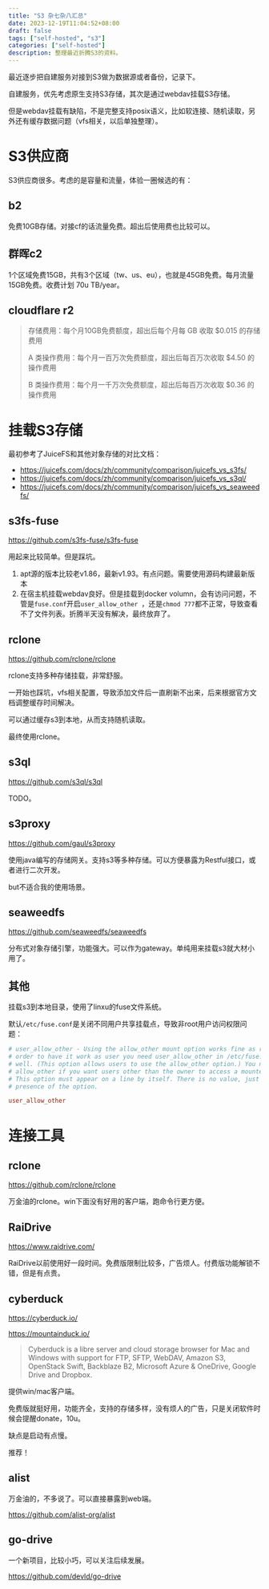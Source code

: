 ```yaml
---
title: "S3 杂七杂八汇总"
date: 2023-12-19T11:04:52+08:00
draft: false
tags: ["self-hosted", "s3"]
categories: ["self-hosted"]
description: 整理最近折腾S3的资料。
---
```


最近逐步把自建服务对接到S3做为数据源或者备份，记录下。

自建服务，优先考虑原生支持S3存储，其次是通过webdav挂载S3存储。

但是webdav挂载有缺陷，不是完整支持posix语义，比如软连接、随机读取，另外还有缓存数据问题（vfs相关，以后单独整理）。


# S3供应商

S3供应商很多。考虑的是容量和流量，体验一圈候选的有：

## b2

免费10GB存储。对接cf的话流量免费。超出后使用费也比较可以。

## 群晖c2

1个区域免费15GB，共有3个区域（tw、us、eu），也就是45GB免费。每月流量15GB免费。收费计划 70u TB/year。

## cloudflare r2


>存储费用：每个月10GB免费额度，超出后每个月每 GB 收取 $0.015 的存储费用
>
>A 类操作费用：每个月一百万次免费额度，超出后每百万次收取 $4.50 的操作费用
>
>B 类操作费用：每个月一千万次免费额度，超出后每百万次收取 $0.36 的操作费用 



# 挂载S3存储

最初参考了JuiceFS和其他对象存储的对比文档：
- https://juicefs.com/docs/zh/community/comparison/juicefs_vs_s3fs/
- https://juicefs.com/docs/zh/community/comparison/juicefs_vs_s3ql/
- https://juicefs.com/docs/zh/community/comparison/juicefs_vs_seaweedfs/

## s3fs-fuse

https://github.com/s3fs-fuse/s3fs-fuse

用起来比较简单。但是踩坑。

1. apt源的版本比较老v1.86，最新v1.93。有点问题。需要使用源码构建最新版本
2. 在宿主机挂载webdav良好。但是挂载到docker volumn，会有访问问题，不管是`fuse.conf`开启`user_allow_other `，还是`chmod 777`都不正常，导致查看不了文件列表。折腾半天没有解决，最终放弃了。

## rclone 

https://github.com/rclone/rclone

rclone支持多种存储挂载，非常舒服。

一开始也踩坑，vfs相关配置，导致添加文件后一直刷新不出来，后来根据官方文档调整缓存时间解决。

可以通过缓存s3到本地，从而支持随机读取。

最终使用rclone。

## s3ql

https://github.com/s3ql/s3ql

TODO。

## s3proxy

https://github.com/gaul/s3proxy

使用java编写的存储网关。支持s3等多种存储。可以方便暴露为Restful接口，或者进行二次开发。

but不适合我的使用场景。

## seaweedfs

https://github.com/seaweedfs/seaweedfs

分布式对象存储引擎，功能强大。可以作为gateway。单纯用来挂载s3就大材小用了。

## 其他

挂载s3到本地目录，使用了linxu的fuse文件系统。

默认`/etc/fuse.conf`是关闭不同用户共享挂载点，导致非root用户访问权限问题：

```conf
# user_allow_other - Using the allow_other mount option works fine as root, in
# order to have it work as user you need user_allow_other in /etc/fuse.conf as
# well. (This option allows users to use the allow_other option.) You need
# allow_other if you want users other than the owner to access a mounted fuse.
# This option must appear on a line by itself. There is no value, just the
# presence of the option.

user_allow_other

```

# 连接工具

## rclone

https://github.com/rclone/rclone

万金油的rclone。win下面没有好用的客户端，跑命令行更方便。

## RaiDrive

https://www.raidrive.com/

RaiDrive以前使用好一段时间。免费版限制比较多，广告烦人。付费版功能解锁不错，但是有点贵。

## cyberduck

https://cyberduck.io/

https://mountainduck.io/

>Cyberduck is a libre server and cloud storage browser for Mac and Windows with support for FTP, SFTP, WebDAV, Amazon S3, OpenStack Swift, Backblaze B2, Microsoft Azure & OneDrive, Google Drive and Dropbox.

提供win/mac客户端。

免费版就挺好用，功能齐全，支持的存储多样，没有烦人的广告，只是关闭软件时候会提醒donate，10u。

缺点是启动有点慢。

推荐！

## alist

万金油的，不多说了。可以直接暴露到web端。

https://github.com/alist-org/alist


## go-drive

一个新项目，比较小巧，可以关注后续发展。

https://github.com/devld/go-drive


